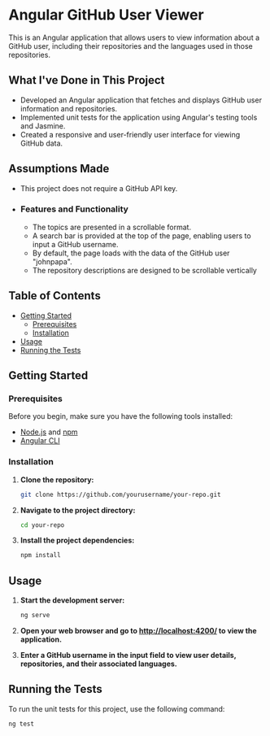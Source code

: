 # Angular GitHub User Viewer

This is an Angular application that allows users to view information about a GitHub user, including their repositories and the languages used in those repositories.

## What I've Done in This Project

- Developed an Angular application that fetches and displays GitHub user information and repositories.
- Implemented unit tests for the application using Angular's testing tools and Jasmine.
- Created a responsive and user-friendly user interface for viewing GitHub data.

## Assumptions Made

- This project does not require a GitHub API key.
- ### Features and Functionality

    - The topics are presented in a scrollable format.
    - A search bar is provided at the top of the page, enabling users to input a GitHub username.
    - By default, the page loads with the data of the GitHub user "johnpapa".
    - The repository descriptions are designed to be scrollable vertically

## Table of Contents

- [Getting Started](#getting-started)
  - [Prerequisites](#prerequisites)
  - [Installation](#installation)
- [Usage](#usage)
- [Running the Tests](#running-the-tests)

## Getting Started

### Prerequisites

Before you begin, make sure you have the following tools installed:

- [Node.js](https://nodejs.org/) and [npm](https://www.npmjs.com/)
- [Angular CLI](https://angular.io/cli)

### Installation

1. **Clone the repository:**

    ```bash
    git clone https://github.com/yourusername/your-repo.git
    ```
2. **Navigate to the project directory:**

    ```bash
    cd your-repo
    ```

3. **Install the project dependencies:**

    ```bash
    npm install
    ```

## Usage

1. **Start the development server:**

    ```bash
    ng serve
    ```

2. **Open your web browser and go to [http://localhost:4200/](http://localhost:4200/) to view the application.**

3. **Enter a GitHub username in the input field to view user details, repositories, and their associated languages.**

## Running the Tests

To run the unit tests for this project, use the following command:

```bash
ng test
```
